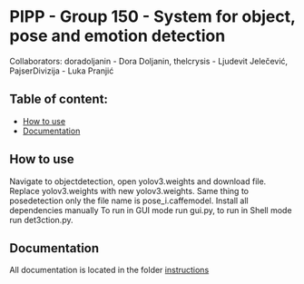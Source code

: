 # PIPP - Group 150 - System for object, pose and emotion detection

Collaborators: doradoljanin - Dora Doljanin, thelcrysis - Ljudevit Jelečević, PajserDivizija - Luka Pranjić

## Table of content:
<!--ts-->
* [How to use](#how-to-use)
* [Documentation](#documentation)
<!--te-->

## How to use
Navigate to objectdetection, open yolov3.weights and download file. Replace yolov3.weights with new yolov3.weights. Same thing
to posedetection only the file name is pose_i.caffemodel. Install all dependencies manually To run in GUI mode run gui.py, to run in Shell mode run det3ction.py.

## Documentation
All documentation is located in the folder [instructions](./instructions)
